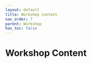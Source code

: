 ```yaml
---
layout: default
title: Workshop content
nav_order: 7
parent: Workshop
has_toc: false
---
```


# Workshop Content
